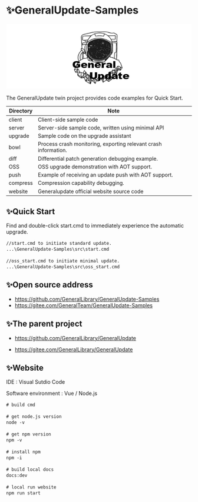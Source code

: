 # ✨GeneralUpdate-Samples

![](imgs\GeneralUpdate_h.png)

The GeneralUpdate twin project provides code examples for Quick Start.

| Directory | Note                                                         |
| --------- | ------------------------------------------------------------ |
| client    | Client-side sample code                                      |
| server    | Server-side sample code, written using minimal API           |
| upgrade   | Sample code on the upgrade assistant                         |
| bowl      | Process crash monitoring, exporting relevant crash information. |
| diff      | Differential patch generation debugging example.             |
| OSS       | OSS upgrade demonstration with AOT support.                  |
| push      | Example of receiving an update push with AOT support.        |
| compress  | Compression capability debugging.                            |
| website   | Generalupdate official website source code                   |



## ✨Quick Start

Find and double-click start.cmd to immediately experience the automatic upgrade.

```shell
//start.cmd to initiate standard update.
...\GeneralUpdate-Samples\src\start.cmd

//oss_start.cmd to initiate minimal update.
...\GeneralUpdate-Samples\src\oss_start.cmd
```



## ✨Open source address

- https://github.com/GeneralLibrary/GeneralUpdate-Samples
- https://gitee.com/GeneralTeam/GeneralUpdate-Samples



## ✨The parent project

- https://github.com/GeneralLibrary/GeneralUpdate

- https://gitee.com/GeneralLibrary/GeneralUpdate



## ✨Website

IDE : Visual Sutdio Code

Software environment : Vue /  Node.js

```shell
# build cmd

# get node.js version
node -v

# get npm version
npm -v

# install npm
npm -i

# build local docs
docs:dev

# local run website
npm run start
```

